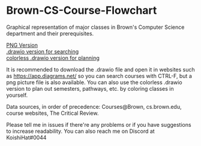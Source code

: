 # Brown-CS-Course-Flowchart
Graphical representation of major classes in Brown's Computer Science department and their prerequisites.  
  
[PNG Version](https://github.com/Bokai-Bi/Brown-CS-Course-Flowchart/blob/main/Brown%20CS%20Course%20Flowchart%20v1.01.drawio.png)  
[.drawio version for searching](https://github.com/Bokai-Bi/Brown-CS-Course-Flowchart/blob/main/Brown%20CS%20Course%20Flowchart%20v1.01.drawio)  
[colorless .drawio version for planning](https://github.com/Bokai-Bi/Brown-CS-Course-Flowchart/blob/main/Brown%20CS%20Course%20Flowchart%20v1.01%20CL.drawio)  

It is recommended to download the .drawio file and open it in websites such as https://app.diagrams.net/ so you can search courses with CTRL-F, but a png picture file is also available. You can also use the colorless .drawio version to plan out semesters, pathways, etc. by coloring classes in yourself.  
  
Data sources, in order of precedence: Courses@Brown, cs.brown.edu, course websites, The Critical Review.  
  
Please tell me in issues if there're any problems or if you have suggestions to increase readability. You can also reach me on Discord at KoishiHat#0044  
